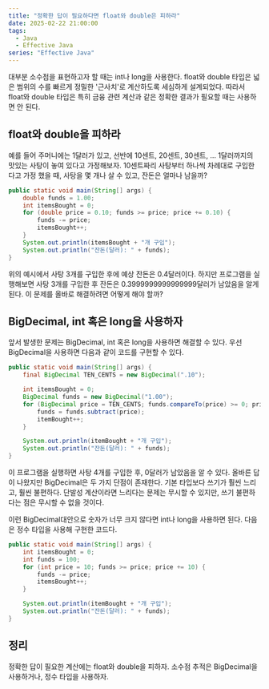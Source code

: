 ```yaml
---
title: "정확한 답이 필요하다면 float와 double은 피하라"
date: 2025-02-22 21:00:00
tags: 
  - Java
  - Effective Java
series: "Effective Java"
---
```



대부분 소수점을 표현하고자 할 때는 int나 long을 사용한다.
float와 double 타입은 넓은 범위의 수를 빠르게 정밀한 '근사치'로 계산하도록 세심하게 설계되었다.
따라서 float와 double 타입은 특히 금융 관련 계산과 같은 정확한 결과가 필요할 때는 사용하면 안 된다.

## float와 double을 피하라

예를 들어 주머니에는 1달러가 있고, 선반에 10센트, 20센트, 30센트, ... 1달러까지의 맛있는 사탕이 놓여 있다고 가정해보자.
10센트짜리 사탕부터 하나씩 차례대로 구입한다고 가정 했을 때, 사탕을 몇 개나 살 수 있고, 잔돈은 얼마나 남을까?

```JAVA
public static void main(String[] args) {
    double funds = 1.00;
    int itemsBought = 0;
    for (double price = 0.10; funds >= price; price += 0.10) {
        funds -= price;
        itemsBought++;
    }
    System.out.println(itemsBought + "개 구입");
    System.out.println("잔돈(달러): " + funds);
}
```

위의 예시에서 사탕 3개를 구입한 후에 예상 잔돈은 0.4달러이다.
하지만 프로그램을 실행해보면 사탕 3개를 구입한 후 잔돈은 0.3999999999999999달러가 남았음을 알게 된다.
이 문제를 올바로 해결하려면 어떻게 해야 할까?

## BigDecimal, int 혹은 long을 사용하자

앞서 발생한 문제는 BigDecimal, int 혹은 long을 사용하면 해결할 수 있다.
우선 BigDecimal을 사용하면 다음과 같이 코드를 구현할 수 있다.

```JAVA
public static void main(String[] args) {
    final BigDecimal TEN_CENTS = new BigDecimal(".10");

    int itemsBought = 0;
    BigDecimal funds = new BigDecimal("1.00");
    for (BigDecimal price = TEN_CENTS; funds.compareTo(price) >= 0; price = price.add(TEN_CENTS)) {
        funds = funds.subtract(price);
        itemBought++;
    }

    System.out.println(itemBought + "개 구입");
    System.out.println("잔돈(달러): " + funds);
}
```

이 프로그램을 실행하면 사탕 4개를 구입한 후, 0달러가 남았음을 알 수 있다.
올바른 답이 나왔지만 BigDecimal은 두 가지 단점이 존재한다.
기본 타입보다 쓰기가 훨씬 느리고, 훨씬 불편하다.
단발성 계산이라면 느리다는 문제는 무시할 수 있지만, 쓰기 불편하다는 점은 무시할 수 없을 것이다.

이런 BigDecimal대안으로 숫자가 너무 크지 않다면 int나 long을 사용하면 된다.
다음은 정수 타입을 사용해 구현한 코드다.

```JAVA
public static void main(String[] args) {
    int itemsBought = 0;
    int funds = 100;
    for (int price = 10; funds >= price; price += 10) {
        funds -= price;
        itemsBought++;
    }

    System.out.println(itemBought + "개 구입");
    System.out.println("잔돈(달러): " + funds);
}
```

## 정리

정확한 답이 필요한 계산에는 float와 double을 피하자.
소수점 추적은 BigDecimal을 사용하거나, 정수 타입을 사용하자.